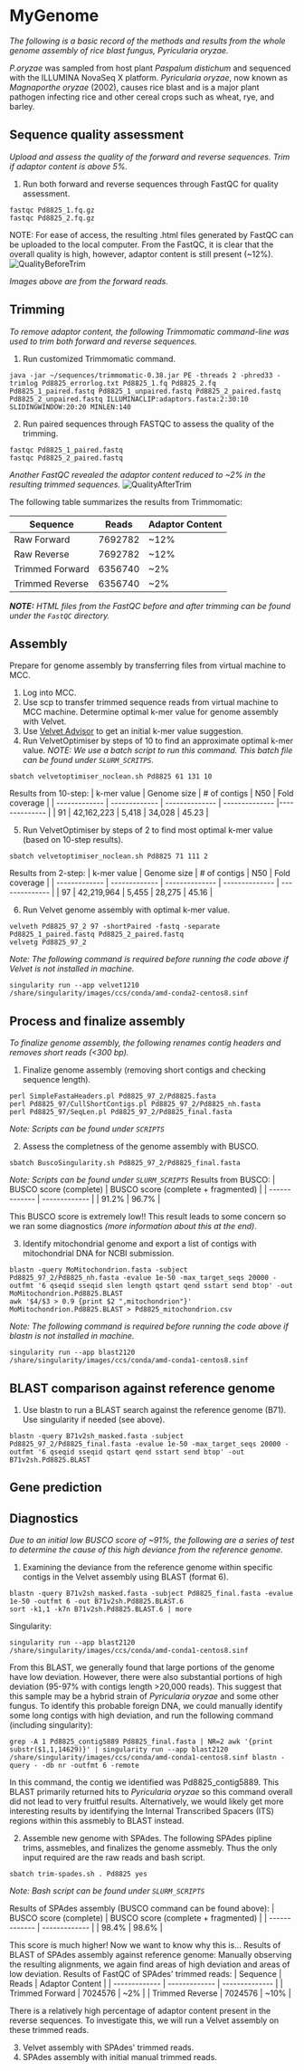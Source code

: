 # MyGenome
*The following is a basic record of the methods and results from the whole genome assembly of rice blast fungus, Pyricularia oryzae.*

*P.oryzae* was sampled from host plant *Paspalum distichum* and sequenced with the ILLUMINA NovaSeq X platform. *Pyricularia oryzae*, now known as *Magnaporthe oryzae* (2002), causes rice blast and is a major plant pathogen infecting rice and other cereal crops such as wheat, rye, and barley. 

## Sequence quality assessment
*Upload and assess the quality of the forward and reverse sequences. Trim if adaptor content is above 5%.*
1. Run both forward and reverse sequences through FastQC for quality assessment.
```
fastqc Pd8825_1.fq.gz
fastqc Pd8825_2.fq.gz
```
NOTE: For ease of access, the resulting .html files generated by FastQC can be uploaded to the local computer. From the FastQC, it is clear that the overall quality is high, however, adaptor content is still present (~12%). 
![QualityBeforeTrim](https://github.com/user-attachments/assets/b24a961d-90b6-4b0d-980d-5fb7bba3e6c5)


*Images above are from the forward reads.*

## Trimming
*To remove adaptor content, the following Trimmomatic command-line was used to trim both forward and reverse sequences.*
1. Run customized Trimmomatic command.
```
java -jar ~/sequences/trimmomatic-0.38.jar PE -threads 2 -phred33 -trimlog Pd8825_errorlog.txt Pd8825_1.fq Pd8825_2.fq Pd8825_1_paired.fastq Pd8825_1_unpaired.fastq Pd8825_2_paired.fastq Pd8825_2_unpaired.fastq ILLUMINACLIP:adaptors.fasta:2:30:10 SLIDINGWINDOW:20:20 MINLEN:140
```
2. Run paired sequences through FASTQC to assess the quality of the trimming.
```
fastqc Pd8825_1_paired.fastq
fastqc Pd8825_2_paired.fastq
```
*Another FastQC revealed the adaptor content reduced to ~2% in the resulting trimmed sequences.*
![QualityAfterTrim](https://github.com/user-attachments/assets/373fe055-9f2e-445a-9183-2ee446a9faf4)


The following table summarizes the results from Trimmomatic:

|  Sequence  | Reads | Adaptor Content |
| ------------- | ------------- | -------------- |
| Raw Forward  | 7692782  | ~12% |
| Raw Reverse  | 7692782  | ~12% |
| Trimmed Forward  | 6356740  | ~2% |
| Trimmed Reverse  | 6356740  | ~2% |

***NOTE:** HTML files from the FastQC before and after trimming can be found under the `FastQC` directory.*
## Assembly
Prepare for genome assembly by transferring files from virtual machine to MCC. 
1. Log into MCC.
2. Use scp to transfer trimmed sequence reads from virtual machine to MCC machine.
Determine optimal k-mer value for genome assembly with Velvet.
3. Use [Velvet Advisor](https://dna.med.monash.edu.au/~torsten/velvet_advisor/) to get an initial k-mer value suggestion.
4. Run VelvetOptimiser by steps of 10 to find an approximate optimal k-mer value. *NOTE: We use a batch script to run this command. This batch file can be found under `SLURM_SCRITPS`.*
```
sbatch velvetoptimiser_noclean.sh Pd8825 61 131 10
```
Results from 10-step:
|  k-mer value  | Genome size | # of contigs | N50 | Fold coverage |
| ------------- | ------------- | -------------- | -------------- |-------------- |
| 91 | 42,162,223  | 5,418 | 34,028 | 45.23 |

5. Run VelvetOptimiser by steps of 2 to find most optimal k-mer value (based on 10-step results).
```
sbatch velvetoptimiser_noclean.sh Pd8825 71 111 2
```
Results from 2-step:
|  k-mer value  | Genome size | # of contigs | N50 | Fold coverage |
| ------------- | ------------- | -------------- | -------------- | -------------- |
| 97 | 42,219,964  | 5,455 | 28,275 | 45.16 |

6. Run Velvet genome assembly with optimal k-mer value.
```
velveth Pd8825_97_2 97 -shortPaired -fastq -separate Pd8825_1_paired.fastq Pd8825_2_paired.fastq
velvetg Pd8825_97_2
```
*Note: The following command is required before running the code above if Velvet is not installed in machine.*
```
singularity run --app velvet1210 /share/singularity/images/ccs/conda/amd-conda2-centos8.sinf
```
## Process and finalize assembly
*To finalize genome assembly, the following renames contig headers and removes short reads (<300 bp).*
1. Finalize genome assembly (removing short contigs and checking sequence length).
```
perl SimpleFastaHeaders.pl Pd8825_97_2/Pd8825.fasta
perl Pd8825_97/CullShortContigs.pl Pd8825_97_2/Pd8825_nh.fasta
perl Pd8825_97/SeqLen.pl Pd8825_97_2/Pd8825_final.fasta
```
*Note: Scripts can be found under `SCRIPTS`*

2. Assess the completness of the genome assembly with BUSCO.
```
sbatch BuscoSingularity.sh Pd8825_97_2/Pd8825_final.fasta
```
*Note: Scripts can be found under `SLURM_SCRIPTS`*
Results from BUSCO:
|  BUSCO score (complete)  | BUSCO score (complete + fragmented) | 
| ------------- | ------------- | 
| 91.2% | 96.7%  | 

This BUSCO score is extremely low!! This result leads to some concern so we ran some diagnostics *(more information about this at the end)*.

3. Identify mitochondrial genome and export a list of contigs with mitochondrial DNA for NCBI submission.
```
blastn -query MoMitochondrion.fasta -subject Pd8825_97_2/Pd8825_nh.fasta -evalue 1e-50 -max_target_seqs 20000 -outfmt '6 qseqid sseqid slen length qstart qend sstart send btop' -out MoMitochondrion.Pd8825.BLAST
awk '$4/$3 > 0.9 {print $2 ",mitochondrion"}' MoMitochondrion.Pd8825.BLAST > Pd8825_mitochondrion.csv
```
*Note: The following command is required before running the code above if blastn is not installed in machine.*
```
singularity run --app blast2120 /share/singularity/images/ccs/conda/amd-conda1-centos8.sinf
```
## BLAST comparison against reference genome
1. Use blastn to run a BLAST search against the reference genome (B71). Use singularity if needed (see above). 
```
blastn -query B71v2sh_masked.fasta -subject Pd8825_97_2/Pd8825_final.fasta -evalue 1e-50 -max_target_seqs 20000 -outfmt '6 qseqid sseqid qstart qend sstart send btop' -out B71v2sh.Pd8825.BLAST
```

## Gene prediction

## Diagnostics 
*Due to an initial low BUSCO score of ~91%, the following are a series of test to determine the cause of this high deviance from the reference genome.*
1. Examining the deviance from the reference genome within specific contigs in the Velvet assembly using BLAST (format 6).
```
blastn -query B71v2sh_masked.fasta -subject Pd8825_final.fasta -evalue 1e-50 -outfmt 6 -out B71v2sh.Pd8825.BLAST.6
sort -k1,1 -k7n B71v2sh.Pd8825.BLAST.6 | more
```
Singularity:
```
singularity run --app blast2120 /share/singularity/images/ccs/conda/amd-conda1-centos8.sinf 
```
From this BLAST, we generally found that large portions of the genome have low deviation. However, there were also substantial portions of high deviation (95-97% with contigs length >20,000 reads). This suggest that this sample may be a hybrid strain of *Pyricularia oryzae* and some other fungus. To identify this probable foreign DNA, we could manually identify some long contigs with high deviation, and run the following command (including singularity):
```
grep -A 1 Pd8825_contig5889 Pd8825_final.fasta | NR=2 awk '{print substr($1,1,14629)}' | singularity run --app blast2120 /share/singularity/images/ccs/conda/amd-conda1-centos8.sinf blastn -query - -db nr -outfmt 6 -remote
```
In this command, the contig we identified was Pd8825_contig5889. This BLAST primarily returned hits to *Pyricularia oryzae* so this command overall did not lead to very fruitful results. Alternatively, we would likely get more interesting results by identifying the Internal Transcribed Spacers (ITS) regions within this assmebly to BLAST instead. 

2. Assemble new genome with SPAdes.
The following SPAdes pipline trims, assmebles, and finalizes the genome assmebly. Thus the only input required are the raw reads and bash script.
```
sbatch trim-spades.sh . Pd8825 yes
```
*Note: Bash script can be found under `SLURM_SCRIPTS`*

Results of SPAdes assembly (BUSCO command can be found above):
|  BUSCO score (complete)  | BUSCO score (complete + fragmented) | 
| ------------- | ------------- | 
| 98.4% | 98.6%  | 

This score is much higher! Now we want to know why this is...
Results of BLAST of SPAdes assembly against reference genome:
Manually observing the resulting alignments, we again find areas of high deviation and areas of low deviation.
Results of FastQC of SPAdes' trimmed reads:
|  Sequence  | Reads | Adaptor Content |
| ------------- | ------------- | -------------- |
| Trimmed Forward  | 7024576  | ~2% |
| Trimmed Reverse  | 7024576  | ~10% |

There is a relatively high percentage of adaptor content present in the reverse sequences. To investigate this, we will run a Velvet assembly on these trimmed reads. 

3. Velvet assembly with SPAdes' trimmed reads.
4. SPAdes assembly with initial manual trimmed reads. 
